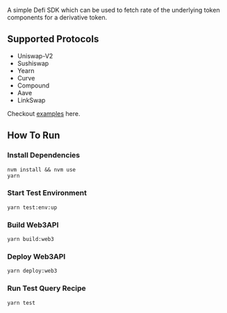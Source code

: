 
A simple Defi SDK which can be used to fetch rate of the underlying token components for a derivative token.

## Supported Protocols
- Uniswap-V2
- Sushiswap
- Yearn
- Curve
- Compound
- Aave
- LinkSwap

Checkout [examples](example.md) here.

## How To Run

### Install Dependencies
`nvm install && nvm use`  
`yarn`  

### Start Test Environment
`yarn test:env:up`  

### Build Web3API
`yarn build:web3`

### Deploy Web3API
`yarn deploy:web3`

### Run Test Query Recipe
`yarn test`  
